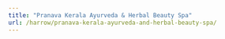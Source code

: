 ```yaml
---
title: "Pranava Kerala Ayurveda & Herbal Beauty Spa"
url: /harrow/pranava-kerala-ayurveda-and-herbal-beauty-spa/
---
```

